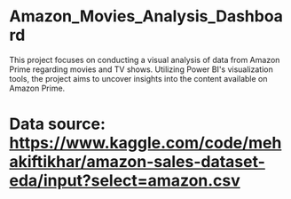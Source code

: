 # Amazon_Movies_Analysis_Dashboard
This project focuses on conducting a visual analysis of data from Amazon Prime regarding movies and TV shows. Utilizing Power BI's visualization tools, the project aims to uncover insights into the content available on Amazon Prime.
# Data source: https://www.kaggle.com/code/mehakiftikhar/amazon-sales-dataset-eda/input?select=amazon.csv
